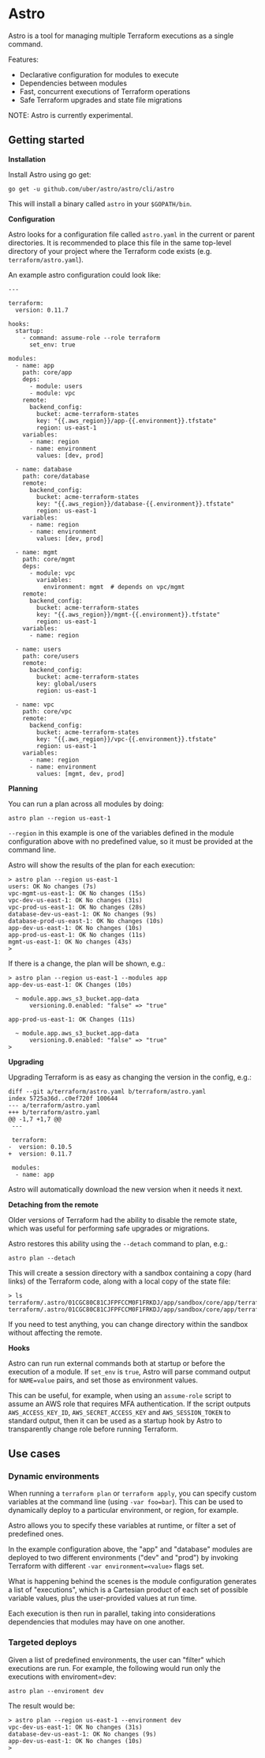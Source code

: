 # Astro

Astro is a tool for managing multiple Terraform executions as a single command.

Features:

* Declarative configuration for modules to execute
* Dependencies between modules
* Fast, concurrent executions of Terraform operations
* Safe Terraform upgrades and state file migrations

NOTE: Astro is currently experimental.

## Getting started

**Installation**

Install Astro using go get:

```
go get -u github.com/uber/astro/astro/cli/astro
```

This will install a binary called `astro` in your `$GOPATH/bin`.

**Configuration**

Astro looks for a configuration file called `astro.yaml` in the current or parent directories. It is recommended to place this file in the same top-level directory of your project where the Terraform code exists (e.g. `terraform/astro.yaml`).

An example astro configuration could look like:

```
---

terraform:
  version: 0.11.7

hooks:
  startup:
    - command: assume-role --role terraform
      set_env: true

modules:
  - name: app
    path: core/app
    deps:
      - module: users
      - module: vpc
    remote:
      backend_config:
        bucket: acme-terraform-states
        key: "{{.aws_region}}/app-{{.environment}}.tfstate"
        region: us-east-1
    variables:
      - name: region
      - name: environment
        values: [dev, prod]

  - name: database
    path: core/database
    remote:
      backend_config:
        bucket: acme-terraform-states
        key: "{{.aws_region}}/database-{{.environment}}.tfstate"
        region: us-east-1
    variables:
      - name: region
      - name: environment
        values: [dev, prod]

  - name: mgmt
    path: core/mgmt
    deps:
      - module: vpc
        variables:
          environment: mgmt  # depends on vpc/mgmt
    remote:
      backend_config:
        bucket: acme-terraform-states
        key: "{{.aws_region}}/mgmt-{{.environment}}.tfstate"
        region: us-east-1
    variables:
      - name: region

  - name: users
    path: core/users
    remote:
      backend_config:
        bucket: acme-terraform-states
        key: global/users
        region: us-east-1

  - name: vpc
    path: core/vpc
    remote:
      backend_config:
        bucket: acme-terraform-states
        key: "{{.aws_region}}/vpc-{{.environment}}.tfstate"
        region: us-east-1
    variables:
      - name: region
      - name: environment
        values: [mgmt, dev, prod]
```

**Planning**

You can run a plan across all modules by doing:

```
astro plan --region us-east-1
```

`--region` in this example is one of the variables defined in the module configuration above with no predefined value, so it must be provided at the command line.

Astro will show the results of the plan for each execution:


```
> astro plan --region us-east-1
users: OK No changes (7s)
vpc-mgmt-us-east-1: OK No changes (15s)
vpc-dev-us-east-1: OK No changes (31s)
vpc-prod-us-east-1: OK No changes (28s)
database-dev-us-east-1: OK No changes (9s)
database-prod-us-east-1: OK No changes (10s)
app-dev-us-east-1: OK No changes (10s)
app-prod-us-east-1: OK No changes (11s)
mgmt-us-east-1: OK No changes (43s)
>
```

If there is a change, the plan will be shown, e.g.:


```
> astro plan --region us-east-1 --modules app
app-dev-us-east-1: OK Changes (10s)

  ~ module.app.aws_s3_bucket.app-data
      versioning.0.enabled: "false" => "true"

app-prod-us-east-1: OK Changes (11s)

  ~ module.app.aws_s3_bucket.app-data
      versioning.0.enabled: "false" => "true"
>
```

**Upgrading**

Upgrading Terraform is as easy as changing the version in the config, e.g.:

```
diff --git a/terraform/astro.yaml b/terraform/astro.yaml
index 5725a36d..c0ef720f 100644
--- a/terraform/astro.yaml
+++ b/terraform/astro.yaml
@@ -1,7 +1,7 @@
 ---

 terraform:
-  version: 0.10.5
+  version: 0.11.7

 modules:
  - name: app
```

Astro will automatically download the new version when it needs it next.

**Detaching from the remote**

Older versions of Terraform had the ability to disable the remote state, which was useful for performing safe upgrades or migrations.

Astro restores this ability using the `--detach` command to plan, e.g.:

```
astro plan --detach
```

This will create a session directory with a sandbox containing a copy (hard links) of the Terraform code, along with a local copy of the state file:

```
> ls terraform/.astro/01CGC80C81CJFPFCCM0F1FRKDJ/app/sandbox/core/app/terraform.tfstate
terraform/.astro/01CGC80C81CJFPFCCM0F1FRKDJ/app/sandbox/core/app/terraform.tfstate
```

If you need to test anything, you can change directory within the sandbox without affecting the remote.

**Hooks**

Astro can run run external commands both at startup or before the execution of a module. If `set_env` is `true`, Astro will parse command
output for `NAME=value` pairs, and set those as environment values.

This can be useful, for example, when using an `assume-role` script to assume an AWS role that requires MFA authentication. If the script outputs
`AWS_ACCESS_KEY_ID`, `AWS_SECRET_ACCESS_KEY` and `AWS_SESSION_TOKEN` to standard output, then it can be used as a startup hook by Astro to
transparently change role before running Terraform.

## Use cases

### Dynamic environments

When running a `terraform plan` or `terraform apply`, you can specify custom variables at the command line (using `-var foo=bar`). This can be used to dynamically deploy to a particular environment, or region, for example.

Astro allows you to specify these variables at runtime, or filter a set of predefined ones.

In the example configuration above, the "app" and "database" modules are deployed to two different environments ("dev" and "prod") by invoking Terraform with different `-var environment=<value>` flags set.

What is happening behind the scenes is the module configuration generates a list of "executions", which is a Cartesian product of each set of possible variable values, plus the user-provided values at run time.

Each execution is then run in parallel, taking into considerations dependencies that modules may have on one another.

### Targeted deploys

Given a list of predefined environments, the user can "filter" which executions are run. For example, the following would run only the executions with enviroment=dev:

```
astro plan --enviroment dev
```

The result would be:

```
> astro plan --region us-east-1 --environment dev
vpc-dev-us-east-1: OK No changes (31s)
database-dev-us-east-1: OK No changes (9s)
app-dev-us-east-1: OK No changes (10s)
>
```
